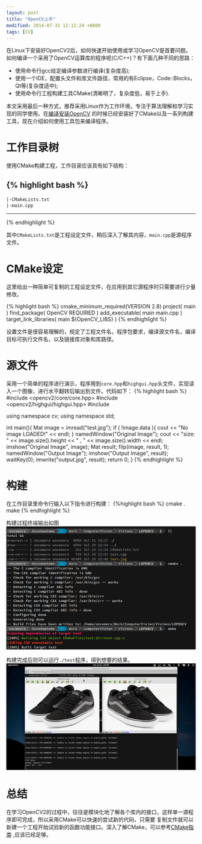```yaml
---
layout: post
title: "OpenCV上手"
modified: 2014-07-31 12:12:24 +0800
tags: [CV]
---
```


在Linux下安装好OpenCV2后，如何快速开始使用或学习OpenCV是首要问题。如何编译一个采用了OpenCV运算库的程序呢(C/C++)？有下面几种不同的思路：

* 使用命令行gcc给定编译参数进行编译(复杂度高);
* 使用一个IDE，配置头文件和库文件路径，常用的有Eclipse，Code::Blocks，Qt等(复杂度适中);
* 使用命令行工程构建工具CMake(清晰明了，复杂度低，易于上手).

本文采用最后一种方式，推荐采用Linux作为工作环境，专注于算法理解和学习实现的同学使用。在[编译安装OpenCV](http://oncemore2020.github.io/blog/opencv2install/)
的时候已经安装好了CMake以及一系列构建工具，现在介绍如何使用工具包来编译程序。

# 工作目录树
使用CMake构建工程，工作目录应该具有如下结构：

{% highlight bash %}
--------------------
    |-CMakeLists.txt
    |-main.cpp
--------------------
{% endhighlight %}

其中`CMakeLists.txt`是工程设定文件，稍后深入了解其内容，`main.cpp`是源程序文件。

# CMake设定
这里给出一种简单可复制的工程设定文件，在应用到其它源程序时只需要进行少量修改。

{% highlight bash %}
cmake_minimum_required(VERSION 2.8)
project( main )
find_package( OpenCV REQUIRED )
add_executable( main main.cpp )
target_link_libraries( main ${OpenCV_LIBS} )
{% endhighlight %}

设置文件是很容易理解的，规定了工程文件名，程序包要求，编译源文件名，编译目标可执行文件名，以及链接库对象和库路径。

# 源文件
采用一个简单的程序进行演示，程序用到`core.hpp`和`highgui.hpp`头文件，实现读入一个图像，进行水平翻转后输出到文件。代码如下：
{% highlight bash %}
#include <opencv2/core/core.hpp>
#include <opencv2/highgui/highgui.hpp>
#include <iostream>

using namespace cv;
using namespace std;

int main(){
    Mat image = imread("test.jpg");
    if ( !image.data ){
        cout << "No image LOADED!" << endl;
    }
    namedWindow("Original Image");
    cout << "size: " << image.size().height << " , "
        << image.size().width << endl;
    imshow("Original Image", image);
    Mat result;
    flip(image, result, 1);
    namedWindow("Output Image");
    imshow("Output Image", result);
    waitKey(0);
    imwrite("output.jpg", result);
    return 0;
}
{% endhighlight %}

# 构建
在工作目录里命令行输入以下指令进行构建：
{%highlight bash %}
cmake .
make
{% endhighlight %}

构建过程终端输出如图
![CLI codes](/images/opencv2linux/code.png)

构建完成后则可以运行`./test`程序，得到想要的结果。
![CLI codes](/images/opencv2linux/out.png)

# 总结
在学习OpenCV2的过程中，往往是模块化地了解各个库内的接口，这样单一源程序即可完成，所以采用CMake可以快速的尝试新的代码，只需要
复制文件就可以新建一个工程开始试验新的函数功能接口。深入了解CMake，可以参考[CMake指南](http://www.cmake.org/cmake/help/cmake_tutorial.html)
,应该已经足够。
